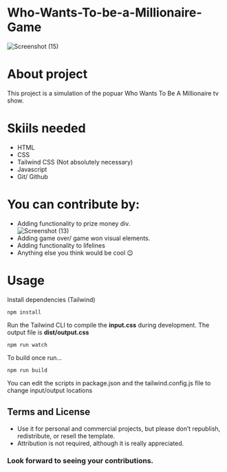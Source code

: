 # Who-Wants-To-be-a-Millionaire-Game
![Screenshot (15)](https://user-images.githubusercontent.com/103685058/185188624-f3b80adf-9800-4304-a182-c65290233eb5.png)


# About project
This project is a simulation of the popuar Who Wants To Be A Millionaire tv show. 

# Skiils needed
* HTML
* CSS
* Tailwind CSS (Not absolutely necessary)
* Javascript
* Git/ Github

# You can contribute by:
* Adding functionality to prize money div. <br/>
![Screenshot (13)](https://user-images.githubusercontent.com/103685058/185189201-d5e261a7-be52-4077-a572-3b4a4be0b342.png)
* Adding game over/ game won visual elements.
* Adding functionality to lifelines
* Anything else you think would be cool :wink:

# Usage

Install dependencies (Tailwind)

```
npm install
```

Run the Tailwind CLI to compile the **input.css** during development. The output file is **dist/output.css**

```
npm run watch
```

To build once run...

```
npm run build
```

You can edit the scripts in package.json and the tailwind.config.js file to change input/output locations


## Terms and License

- Use it for personal and commercial projects, but please don’t republish, redistribute, or resell the template.
- Attribution is not required, although it is really appreciated.

### Look forward to seeing your contributions.

